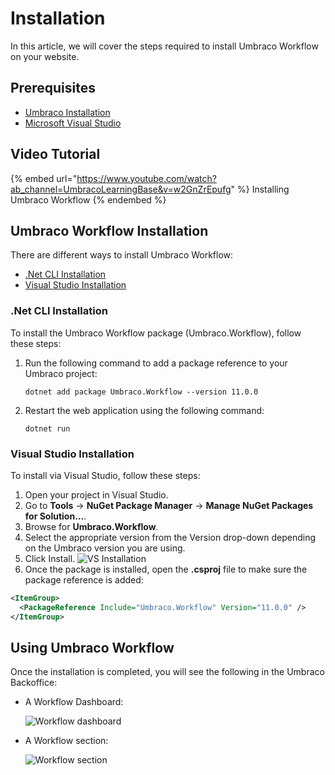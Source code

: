# Installation

In this article, we will cover the steps required to install Umbraco Workflow on your website.

## Prerequisites

* [Umbraco Installation](../umbraco-cms/fundamentals/setup/install/)
* [Microsoft Visual Studio](https://visualstudio.microsoft.com/)

## Video Tutorial

{% embed url="https://www.youtube.com/watch?ab_channel=UmbracoLearningBase&v=w2GnZrEpufg" %}
Installing Umbraco Workflow
{% endembed %}

## Umbraco Workflow Installation

There are different ways to install Umbraco Workflow:

* [.Net CLI Installation](installing-workflow.md#net-cli-installation)
* [Visual Studio Installation](installing-workflow.md#visual-studio-installation)

### .Net CLI Installation

To install the Umbraco Workflow package (Umbraco.Workflow), follow these steps:

1.  Run the following command to add a package reference to your Umbraco project:

    ```
    dotnet add package Umbraco.Workflow --version 11.0.0
    ```
2.  Restart the web application using the following command:

    ```
    dotnet run
    ```

### Visual Studio Installation

To install via Visual Studio, follow these steps:

1. Open your project in Visual Studio.
2. Go to **Tools** -> **NuGet Package Manager** -> **Manage NuGet Packages for Solution...**.
3. Browse for **Umbraco.Workflow**.
4. Select the appropriate version from the Version drop-down depending on the Umbraco version you are using.
5. Click Install. ![VS Installation](images/VS\_Installation.png)
6. Once the package is installed, open the **.csproj** file to make sure the package reference is added:

```xml
<ItemGroup>
  <PackageReference Include="Umbraco.Workflow" Version="11.0.0" />
</ItemGroup>
```

## Using Umbraco Workflow

Once the installation is completed, you will see the following in the Umbraco Backoffice:

*   A Workflow Dashboard:

    ![Workflow dashboard](images/Workflow\_dashboard.png)
*   A Workflow section:

    ![Workflow section](images/Workflow\_section.png)
